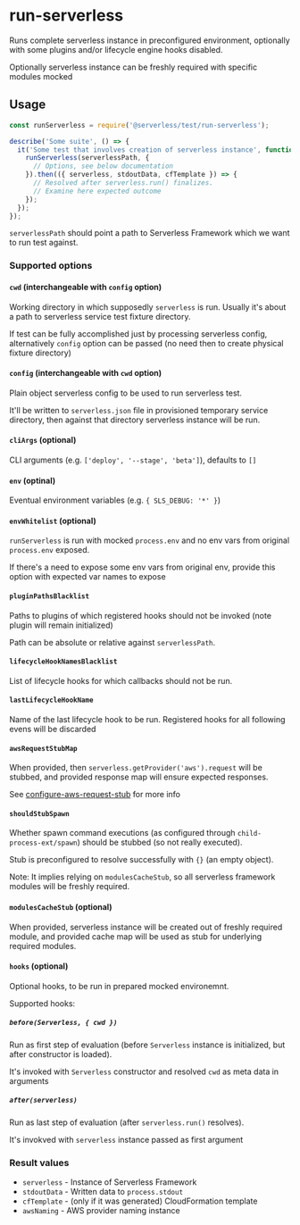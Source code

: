 # run-serverless

Runs complete serverless instance in preconfigured environment, optionally with some plugins and/or lifecycle engine hooks disabled.

Optionally serverless instance can be freshly required with specific modules mocked

## Usage

```javascript
const runServerless = require('@serverless/test/run-serverless');

describe('Some suite', () => {
  it('Some test that involves creation of serverless instance', function () {
    runServerless(serverlessPath, {
      // Options, see below documentation
    }).then(({ serverless, stdoutData, cfTemplate }) => {
      // Resolved after serverless.run() finalizes.
      // Examine here expected outcome
    });
  });
});
```

`serverlessPath` should point a path to Serverless Framework which we want to run test against.

### Supported options

#### `cwd` (interchangeable with `config` option)

Working directory in which supposedly `serverless` is run. Usually it's about a path to
serverless service test fixture directory.

If test can be fully accomplished just by processing serverless config, alternatively `config` option can be passed (no need then to create physical fixture directory)

#### `config` (interchangeable with `cwd` option)

Plain object serverless config to be used to run serverless test.

It'll be written to `serverless.json` file in provisioned temporary service directory, then against that directory serverless instance will be run.

#### `cliArgs` (optional)

CLI arguments (e.g. `['deploy', '--stage', 'beta']`), defaults to `[]`

#### `env` (optinal)

Eventual environment variables (e.g. `{ SLS_DEBUG: '*' }`)

#### `envWhitelist` (optional)

`runServerless` is run with mocked `process.env` and no env vars from original `process.env` exposed.

If there's a need to expose some env vars from original env, provide this option with expected var names to expose

#### `pluginPathsBlacklist`

Paths to plugins of which registered hooks should not be invoked (note plugin will remain initialized)

Path can be absolute or relative against `serverlessPath`.

#### `lifecycleHookNamesBlacklist`

List of lifecycle hooks for which callbacks should not be run.

#### `lastLifecycleHookName`

Name of the last lifecycle hook to be run. Registered hooks for all following evens will be discarded

#### `awsRequestStubMap`

When provided, then `serverless.getProvider('aws').request` will be stubbed, and provided response map will ensure expected responses.

See [configure-aws-request-stub](./configure-aws-request-stub.md) for more info

#### `shouldStubSpawn`

Whether spawn command executions (as configured through `child-process-ext/spawn`) should be stubbed (so not really executed).

Stub is preconfigured to resolve successfully with `{}` (an empty object).

Note: It implies relying on `modulesCacheStub`, so all serverless framework modules will be freshly required.

#### `modulesCacheStub` (optional)

When provided, serverless instance will be created out of freshly required module,
and provided cache map will be used as stub for underlying required modules.

#### `hooks` (optional)

Optional hooks, to be run in prepared mocked environemnt.

Supported hooks:

##### `before(Serverless, { cwd })`

Run as first step of evaluation (before `Serverless` instance is initialized, but after constructor is loaded).

It's invoked with `Serverless` constructor and resolved `cwd` as meta data in arguments

##### `after(serverless)`

Run as last step of evaluation (after `serverless.run()` resolves).

It's invokved with `serverless` instance passed as first argument

### Result values

- `serverless` - Instance of Serverless Framework
- `stdoutData` - Written data to `process.stdout`
- `cfTemplate` - (only if it was generated) CloudFormation template
- `awsNaming` - AWS provider naming instance
